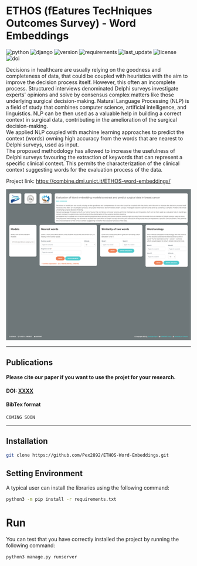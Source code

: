 # ETHOS (fEatures TecHniques Outcomes Survey) - Word Embeddings

![python](https://img.shields.io/badge/Python%20tested-3.9.x-blue)
![django](https://img.shields.io/badge/Django%20tested-3.2.x-blue)
![version](https://img.shields.io/badge/version-v.1.0-blueviolet)
![requirements](https://img.shields.io/badge/requirements-up%20to%20date-brightgreen)
![last_update](https://img.shields.io/badge/last%20update-July%2030%2C%202021-yellowgreen)
![license](https://img.shields.io/badge/License-PETAL%20by%20Giuseppe%20Sgroi%20is%20licensed%20under%20CC%20BY--NC--SA%204.0-red)
![doi](https://img.shields.io/badge/DOI-XXXXX-informational)

Decisions in healthcare are usually relying on the goodness and completeness of data, that could be coupled with heuristics with the aim to improve the decision process itself.  However, this often an incomplete process. Structured interviews denominated Delphi surveys investigate experts' opinions and solve by consensus complex matters like those underlying surgical decision-making. Natural Language Processing (NLP) is a field of study that combines computer science, artificial intelligence, and linguistics. NLP can be then used as a valuable help in building a correct context in surgical data, contributing in the amelioration of the surgical decision-making.<br>
We applied NLP coupled with machine learning approaches to predict the context (words) owning high accuracy from the words that are nearest to Delphi surveys, used as input. <br>
The proposed methodology has allowed to increase the usefulness of Delphi surveys favouring the extraction of keywords that can represent a specific clinical context. This permits the characterization of the clinical context suggesting words for the evaluation process of the data. 

Project link: <a href="https://combine.dmi.unict.it/ETHOS-word-embeddings/" target="_blank">https://combine.dmi.unict.it/ETHOS-word-embeddings/</a>

![gui](gui.png)

---

## Publications
#### Please cite our paper if you want to use the projet for your research.

#### DOI: [XXXX](XXXX)

#### BibTex format
```
COMING SOON
```

---

## Installation
```bash
git clone https://github.com/Pex2892/ETHOS-Word-Embeddings.git
```

## Setting Environment
A typical user can install the libraries using the following command:
``` bash
python3 -m pip install -r requirements.txt
```

# Run
You can test that you have correctly installed the project by running the following command:
```bash
python3 manage.py runserver
```
